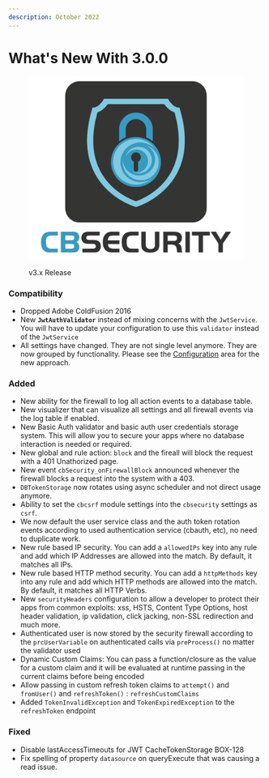 ```yaml
---
description: October 2022
---
```


# What's New With 3.0.0

<figure><img src="../../.gitbook/assets/CBSecurity-M-darkbg.png" alt=""><figcaption><p>v3.x Release</p></figcaption></figure>

### Compatibility

* Dropped Adobe ColdFusion 2016
* New **`JwtAuthValidator`** instead of mixing concerns with the `JwtService`. You will have to update your configuration to use this `validator` instead of the `JwtService`
* All settings have changed. They are not single level anymore. They are now grouped by functionality. Please see the [Configuration](../../getting-started/configuration/) area for the new approach.

### Added

* New ability for the firewall to log all action events to a database table.
* New visualizer that can visualize all settings and all firewall events via the log table if enabled.
* New Basic Auth validator and basic auth user credentials storage system. This will allow you to secure your apps where no database interaction is needed or required.
* New global and rule action: `block` and the fireall will block the request with a 401 Unathorized page.
* New event `cbSecurity_onFirewallBlock` announced whenever the firewall blocks a request into the system with a 403.
* `DBTokenStorage` now rotates using async scheduler and not direct usage anymore.
* Ability to set the `cbcsrf` module settings into the `cbsecurity` settings as `csrf`.
* We now default the user service class and the auth token rotation events according to used authentication service (cbauth, etc), no need to duplicate work.
* New rule based IP security. You can add a `allowedIPs` key into any rule and add which IP Addresses are allowed into the match. By default, it matches all IPs.
* New rule based HTTP method security. You can add a `httpMethods` key into any rule and add which HTTP methods are allowed into the match. By default, it matches all HTTP Verbs.
* New `securityHeaders` configuration to allow a developer to protect their apps from common exploits: xss, HSTS, Content Type Options, host header validation, ip validation, click jacking, non-SSL redirection and much more.
* Authenticated user is now stored by the security firewall according to the `prcUserVariable` on authenticated calls via `preProcess()` no matter the validator used
* Dynamic Custom Claims: You can pass a function/closure as the value for a custom claim and it will be evaluated at runtime passing in the current claims before being encoded
* Allow passing in custom refresh token claims to `attempt()` and `fromUser()` and `refreshToken()` : `refreshCustomClaims`
* Added `TokenInvalidException` and `TokenExpiredException` to the `refreshToken` endpoint

### Fixed

* Disable lastAccessTimeouts for JWT CacheTokenStorage BOX-128
* Fix spelling of property `datasource` on queryExecute that was causing a read issue.
